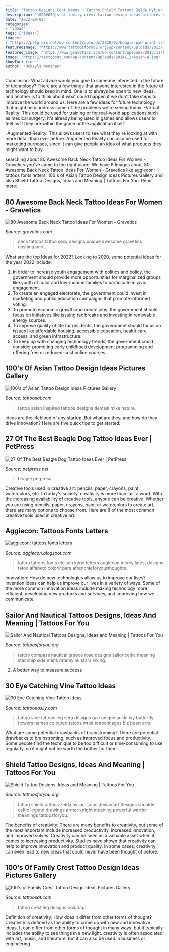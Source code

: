 ```yaml
---
title: "Tattoo Designs Font Names ~ Tattoo Shield Tattoos Zelda Hylian Sirius Deviantart Designs Shoulder Celtic Legend Drawings Armor Knight Meaning Powerful Warrior Meanings Tattoosforyou"
description: "100&#039;s of family crest tattoo design ideas pictures gallery"
date: "2022-09-08"
categories:
- "ideas"
tags: ["ideas"]
images:
- "https://petpress.net/wp-content/uploads/2020/02/beagle-paw-print-tattoo-design.jpg"
featuredImage: "https://www.tattoosforyou.org/wp-content/uploads/2013/11/Nautical-Compass-Tattoo.jpg"
featured_image: "https://www.gravetics.com/wp-content/uploads/2016/11/Font-Tattoo-on-neck.jpg"
image: "https://tattoosat.com/wp-content/uploads/2014/12/Asian-4.jpg"
ShowToc: true
author: "Mckayla Monahan"
---
```



Conclusion: What advice would you give to someone interested in the future of technology?
There are a few things that anyone interested in the future of technology should keep in mind. One is to always be open to new ideas, and another is to think about what could happen if we don't take steps to improve the world around us. Here are a few ideas for future technology that might help address some of the problems we're seeing today: 
-Virtual Reality: This could be used for training or for real-world applications such as medical surgery. It's already being used in games and allows users to feel as if they are within the game or the application itself. 

-Augmented Reality: This allows users to see what they're looking at with more detail than ever before. Augmented Reality can also be used for marketing purposes, since it can give people an idea of what products they might want to buy.

	

		
searching about 80 Awesome Back Neck Tattoo Ideas For Women - Gravetics you've came to the right place. We have 8 Images about 80 Awesome Back Neck Tattoo Ideas For Women - Gravetics like aggiecon: tattoos fonts letters, 100&#039;s of Asian Tattoo Design Ideas Pictures Gallery and also Shield Tattoo Designs, Ideas and Meaning | Tattoos For You. Read more:
		
    
## 80 Awesome Back Neck Tattoo Ideas For Women - Gravetics

<img loading=lazy src="https://www.gravetics.com/wp-content/uploads/2016/11/Font-Tattoo-on-neck.jpg" onerror="this.onerror=null;this.src='https://tse3.mm.bing.net/th?id=OIP.gjuXliGaqgEb4NMZhWM0GAHaLl&amp;pid=15.1';" alt="80 Awesome Back Neck Tattoo Ideas For Women - Gravetics">

_Source: gravetics.com_

>neck tattoos tattoo sexy designs unique awesome gravetics dashingamrit. 

	

What are the top Ideas for 2022?
Looking to 2020, some potential ideas for the year 2022 include: 
1) In order to increase youth engagement with politics and policy, the government should provide more opportunities for marginalized groups like youth of color and low-income families to participate in civic engagement. 
2) To create an engaged electorate, the government could invest in marketing and public education campaigns that promote informed voting. 
3) To promote economic growth and create jobs, the government should focus on initiatives like issuing tax breaks and investing in renewable energy sources. 
4) To improve quality of life for residents, the government should focus on issues like affordable housing, accessible education, health care access, and green infrastructure. 
5) To keep up with changing technology trends, the government could consider promoting early childhood development programming and offering free or reduced-cost online courses.

    
## 100&#039;s Of Asian Tattoo Design Ideas Pictures Gallery

<img loading=lazy src="https://tattoosat.com/wp-content/uploads/2014/12/Asian-4.jpg" onerror="this.onerror=null;this.src='https://tse1.mm.bing.net/th?id=OIP.ZThd6w8v_484QLvj_S_jRwAAAA&amp;pid=15.1';" alt="100&#039;s of Asian Tattoo Design Ideas Pictures Gallery">

_Source: tattoosat.com_

>tattoo asian inspired tattoos designs demasi mike nature. 

	

Ideas are the lifeblood of any startup. But what are they, and how do they drive innovation? Here are five quick tips to get started: 

    
## 27 Of The Best Beagle Dog Tattoo Ideas Ever | PetPress

<img loading=lazy src="https://petpress.net/wp-content/uploads/2020/02/beagle-paw-print-tattoo-design.jpg" onerror="this.onerror=null;this.src='https://tse4.mm.bing.net/th?id=OIP.1VGmJ5R2lPmpjG5oYgkUEAHaDS&amp;pid=15.1';" alt="27 Of The Best Beagle Dog Tattoo Ideas Ever | PetPress">

_Source: petpress.net_

>beagle petpress. 

	

Creative tools used in creative art: pencils, paper, crayons, paint, watercolors, etc.
In today's society, creativity is more than just a word. With the increasing availability of creative tools, anyone can be creative. Whether you are using pencils, paper, crayons, paint or watercolors to create art, there are many options to choose from. Here are 8 of the most common creative tools used in creative art.

    
## Aggiecon: Tattoos Fonts Letters

<img loading=lazy src="http://4.bp.blogspot.com/-OXGJsDCE_EE/T18zw3zGsEI/AAAAAAAACCE/Ek_LaBDfLcs/s1600/Tattoos-Fonts-pictures-151.jpg" onerror="this.onerror=null;this.src='https://tse3.mm.bing.net/th?id=OIP.anAHfNQcbCIGKNhhHmUjcwHaJ4&amp;pid=15.1';" alt="aggiecon: tattoos fonts letters">

_Source: aggiecon.blogspot.com_

>tattoo tattoos fonts eleison kyrie letters aggiecon mercy latest designs tatoo alfabeto colorir para afrenchieforyourthoughts. 

	

Innovation: How do new technologies allow us to improve our lives?
Invention ideas can help us improve our lives in a variety of ways. Some of the more common innovation ideas include making technology more efficient, developing new products and services, and improving how we communicate.

    
## Sailor And Nautical Tattoos Designs, Ideas And Meaning | Tattoos For You

<img loading=lazy src="https://www.tattoosforyou.org/wp-content/uploads/2013/11/Nautical-Compass-Tattoo.jpg" onerror="this.onerror=null;this.src='https://tse2.mm.bing.net/th?id=OIP.JSaje3ouiQWzWgXEiH947AHaPq&amp;pid=15.1';" alt="Sailor And Nautical Tattoos Designs, Ideas and Meaning | Tattoos For You">

_Source: tattoosforyou.org_

>tattoo compass nautical tattoos rose designs sailor celtic meaning star ship side mens ratemyink stars viking. 

	

2. A better way to measure success

    
## 30 Eye Catching Vine Tattoo Ideas

<img loading=lazy src="http://www.tattooeasily.com/wp-content/uploads/2013/07/Vine-tattoo-29.jpg" onerror="this.onerror=null;this.src='https://tse2.mm.bing.net/th?id=OIP.DnOqaZ5s6cD0d0bn9w28AgHaJ7&amp;pid=15.1';" alt="30 Eye Catching Vine Tattoo Ideas">

_Source: tattooeasily.com_

>tattoo vine tattoos leg sera designs que unique ankle ivy butterfly flowers names coloured tatoos wrist tattooimages biz heart arm. 

	

What are some potential drawbacks of brainstroming?
There are potential drawbacks to brainstroming, such as improved focus and productivity. Some people find the technique to be too difficult or time-consuming to use regularly, so it might not be worth the bother for them.

    
## Shield Tattoo Designs, Ideas And Meaning | Tattoos For You

<img loading=lazy src="https://www.tattoosforyou.org/wp-content/uploads/2017/08/Shoulder-Shield-Tattoo.jpg" onerror="this.onerror=null;this.src='https://tse2.mm.bing.net/th?id=OIP.9_8rJi0swXk3mstUwWhWkQHaLX&amp;pid=15.1';" alt="Shield Tattoo Designs, Ideas and Meaning | Tattoos For You">

_Source: tattoosforyou.org_

>tattoo shield tattoos zelda hylian sirius deviantart designs shoulder celtic legend drawings armor knight meaning powerful warrior meanings tattoosforyou. 

	

The benefits of creativity: There are many benefits to creativity, but some of the most important include increased productivity, increased innovation, and improved solves.
Creativity can be seen as a valuable asset when it comes to increasing productivity. Studies have shown that creativity can help to improve innovation and product quality. In some cases, creativity can even lead to new ideas that could never have been thought of before.

    
## 100&#039;s Of Family Crest Tattoo Design Ideas Pictures Gallery

<img loading=lazy src="http://tattoosat.com/wp-content/uploads/2014/12/Family-Crest-5.jpg" onerror="this.onerror=null;this.src='https://tse3.mm.bing.net/th?id=OIP.x6ia9VA-vsUvmQmSv5WhZAHaKE&amp;pid=15.1';" alt="100&#039;s of Family Crest Tattoo Design Ideas Pictures Gallery">

_Source: tattoosat.com_

>tattoo crest leg designs colorlap. 

	

Definition of creativity: How does it differ from other forms of thought?
Creativity is defined as the ability to come up with new and innovative ideas. It can differ from other forms of thought in many ways, but it typically includes the ability to see things in a new light. creativity is often associated with art, music, and literature, but it can also be used in business or engineering.

